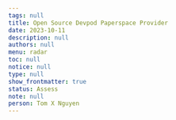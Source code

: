```yaml
---
tags: null
title: Open Source Devpod Paperspace Provider
date: 2023-10-11
description: null
authors: null
menu: radar
toc: null
notice: null
type: null
show_frontmatter: true
status: Assess
note: null
person: Tom X Nguyen
---
```


